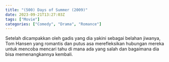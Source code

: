 ```yaml
---
title: "(500) Days of Summer (2009)"
date: 2023-09-21T13:27:03Z
tags: ["Movie"]
categories: ["Comedy", "Drama", "Romance"]
---
```


Setelah dicampakkan oleh gadis yang dia yakini sebagai belahan jiwanya, Tom Hansen yang romantis dan putus asa merefleksikan hubungan mereka untuk mencoba mencari tahu di mana ada yang salah dan bagaimana dia bisa memenangkannya kembali.

<mux-player stream-type="on-demand"
  src="https://kp3d-my.sharepoint.com/personal/ryoo_kp3d_onmicrosoft_com/_layouts/15/download.aspx?share=Efp9mTBfLplCtytaQ-hjO78BSBsNwUrPIj2ga59PBN_hoQ" metadata-video-title="(500) Days of Summer (2009)" prefer-playback="mse" controls>
  </mux-player>
  
  
  <script src="https://cdn.jsdelivr.net/npm/@mux/mux-player"></script>
  
 <script id="rFO1SgNDArgSypnAvc4gKU800xUBXJutoZRULfLWj7Xs" type="application/ld+json">
 {
  "@context": "https://schema.org/",
  "@type": "VideoObject",
  "name": "(500) Days of Summer (2009)",
  "contentUrl": "https://stream.mux.com/rFO1SgNDArgSypnAvc4gKU800xUBXJutoZRULfLWj7Xs.m3u8",
  "thumbnailUrl": "https://www.themoviedb.org/t/p/original/jpDyo4FT7xCPs9Enx0B6dIeP85e.jpg?width=314&fit_mode=preserve&time=25",
  "uploadDate": "2023-09-21T13:27:03Z",
}

</script>